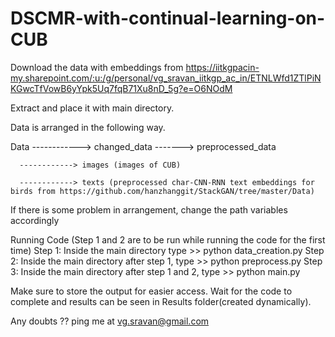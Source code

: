 # DSCMR-with-continual-learning-on-CUB

Download the data with embeddings from https://iitkgpacin-my.sharepoint.com/:u:/g/personal/vg_sravan_iitkgp_ac_in/ETNLWfd1ZTlPiNKGwcTfVowB6yYpk5Uq7fqB71Xu8nD_5g?e=O6NOdM

Extract and place it with main directory.

Data is arranged in the following way.

Data  ------------> changed_data -------> preprocessed_data

      ------------> images (images of CUB)
      
      ------------> texts (preprocessed char-CNN-RNN text embeddings for birds from https://github.com/hanzhanggit/StackGAN/tree/master/Data)
      
If there is some problem in arrangement, change the path variables accordingly

Running Code 
(Step 1 and 2 are to be run while running the code for the first time)
Step 1: Inside the main directory type
        >> python data_creation.py
Step 2: Inside the main directory after step 1, type
        >> python preprocess.py
Step 3: Inside the main directory after step 1 and 2, type
        >> python main.py
        
Make sure to store the output for easier access.
Wait for the code to complete and results can be seen in Results folder(created dynamically).

Any doubts ?? 
ping me at vg.sravan@gmail.com
        
